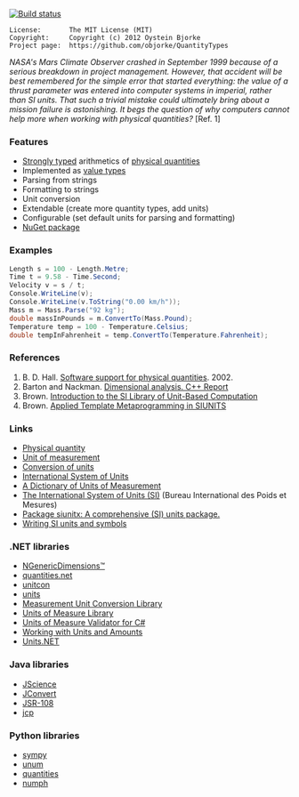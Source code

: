 [![Build status](https://ci.appveyor.com/api/projects/status/0l0beneke0syjt47)](https://ci.appveyor.com/project/objorke/quantitytypes)

```
License:       The MIT License (MIT)
Copyright:     Copyright (c) 2012 Oystein Bjorke
Project page:  https://github.com/objorke/QuantityTypes
```

_NASA's Mars Climate Observer crashed in September 1999 because of a serious breakdown in project management. However, that accident
will be best remembered for the simple error that started everything: the value of a thrust parameter was entered into computer systems 
in imperial, rather than SI units. That such a trivial mistake could ultimately bring about a mission failure is astonishing. It begs 
the question of why computers cannot help more when working with physical quantities?_ [Ref. 1]

### Features
- [Strongly typed](http://en.wikipedia.org/wiki/Strong_typing) arithmetics of [physical quantities](http://en.wikipedia.org/wiki/Physical_quantity)
- Implemented as [value types](http://msdn.microsoft.com/en-us/library/s1ax56ch.aspx)
- Parsing from strings
- Formatting to strings
- Unit conversion
- Extendable (create more quantity types, add units)
- Configurable (set default units for parsing and formatting)
- [NuGet package](https://www.nuget.org/packages/Units)

### Examples
``` csharp
Length s = 100 - Length.Metre;
Time t = 9.58 - Time.Second;
Velocity v = s / t;
Console.WriteLine(v); 
Console.WriteLine(v.ToString("0.00 km/h")); 
Mass m = Mass.Parse("92 kg");
double massInPounds = m.ConvertTo(Mass.Pound);
Temperature temp = 100 - Temperature.Celsius;
double tempInFahrenheit = temp.ConvertTo(Temperature.Fahrenheit);
```

### References

1. B. D. Hall. [Software support for physical quantities](http://mst.irl.cri.nz/Portals/5/enzcon.pdf). 2002.
2. Barton and Nackman. [Dimensional analysis. C++ Report](http://se.ethz.ch/~meyer/publications/OTHERS/scott_meyers/dimensions.pdf)
3. Brown. [Introduction to the SI Library of Unit-Based Computation](http://lss.fnal.gov/archive/1998/conf/Conf-98-328.pdf)
4. Brown. [Applied Template Metaprogramming in SIUNITS](http://www.oonumerics.org/tmpw01/brown.pdf)

### Links
- [Physical quantity](http://en.wikipedia.org/wiki/Physical_quantities)
- [Unit of measurement](http://en.wikipedia.org/wiki/Unit_of_measurement)
- [Conversion of units](http://en.wikipedia.org/wiki/Conversion_of_units)
- [International System of Units](http://en.wikipedia.org/wiki/International_System_of_Units)
- [A Dictionary of Units of Measurement](http://www.unc.edu/~rowlett/units/)
- [The International System of Units (SI)](http://www.bipm.org/utils/common/pdf/si_brochure_8_en.pdf) (Bureau International des Poids et Mesures)
- [Package siunitx: A comprehensive (SI) units package.](http://ctan.org/pkg/siunitx)
- [Writing SI units and symbols](http://www.poynton.com/PDFs/Writing_SI_units_(USL).pdf)

### .NET libraries
- [NGenericDimensions™](https://ngenericdimensions.codeplex.com/)
- [quantities.net](http://sourceforge.net/projects/quantitiesnet/)
- [unitcon](http://sourceforge.net/projects/unitcon/)
- [units](http://www.gnu.org/software/units/)
- [Measurement Unit Conversion Library](http://www.codeproject.com/Articles/23087/Measurement-Unit-Conversion-Library)
- [Units of Measure Library](http://www.codeproject.com/Articles/404573/Units-of-Measure-Library-for-NET)
- [Units of Measure Validator for C#](http://www.codeproject.com/Articles/413750/Units-of-Measure-Validator-for-Csharp)
- [Working with Units and Amounts](http://www.codeproject.com/Articles/611731/Working-with-Units-and-Amounts)
- [Units.NET](https://github.com/InitialForce/UnitsNet)

### Java libraries
- [JScience](http://jscience.org/)
- [JConvert](http://sourceforge.net/projects/jconvert/)
- [JSR-108](http://jsr-108.sourceforge.net) 
- [jcp](http://www.jcp.org/en/jsr/detail?id=108)

### Python libraries
- [sympy](http://sympy.org/en/index.html)
- [unum](http://home.scarlet.be/be052320/Unum.html)
- [quantities](http://packages.python.org/quantities/)
- [numph](http://numpy.scipy.org/)
